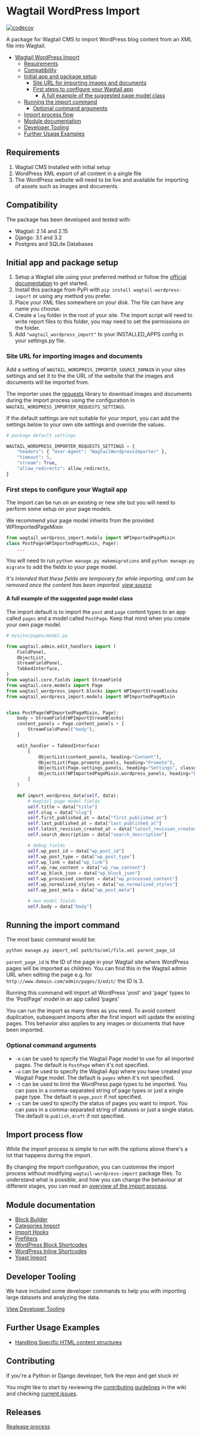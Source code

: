 # Wagtail WordPress Import

[![codecov](https://codecov.io/gh/torchbox/wagtail-wordpress-import/branch/main/graph/badge.svg?token=KFSTTxTGxZ)](https://codecov.io/gh/torchbox/wagtail-wordpress-import)

A package for Wagtail CMS to import WordPress blog content from an XML file into Wagtail.

- [Wagtail WordPress Import](#wagtail-wordpress-import)
  - [Requirements](#requirements)
  - [Compatibility](#compatibility)
  - [Initial app and package setup](#initial-app-and-package-setup)
    - [Site URL for importing images and documents](#site-url-for-importing-images-and-documents)
    - [First steps to configure your Wagtail app](#first-steps-to-configure-your-wagtail-app)
      - [A full example of the suggested page model class](#a-full-example-of-the-suggested-page-model-class)
  - [Running the import command](#running-the-import-command)
    - [Optional command arguments](#optional-command-arguments)
  - [Import process flow](#import-process-flow)
  - [Module documentation](#module-documentation)
  - [Developer Tooling](#developer-tooling)
  - [Further Usage Examples](#further-usage-examples)

## Requirements

1. Wagtail CMS Installed with initial setup
2. WordPress XML export of all content in a single file
3. The WordPress website will need to be live and available for importing of assets such as images and documents.

## Compatibility

The package has been developed and tested with:

- Wagtail: 2.14 and 2.15
- Django: 3.1 and 3.2
- Postgres and SQLite Databases

## Initial app and package setup

1. Setup a Wagtail site using your preferred method or follow the [official documentation](https://docs.wagtail.io/en/stable/getting_started/tutorial.html) to get started.
2. Install this package from PyPi with `pip install wagtail-wordpress-import`
 or using any method you prefer.
3. Place your XML files somewhere on your disk. The file can have any name you choose.
4. Create a `log` folder in the root of your site. The import script will need to write report files to this folder, you may need to set the permissions on the folder.
5. Add `"wagtail_wordpress_import"` to your INSTALLED_APPS config in your settings.py file.

### Site URL for importing images and documents

Add a setting of `WAGTAIL_WORDPRESS_IMPORTER_SOURCE_DOMAIN` in your sites settings and set it to the the URL of the website that the images and documents will be imported from.

The importer uses the [requests](https://docs.python-requests.org/en/latest/) library to download images and documents during the import process using the configuration in  `WAGTAIL_WORDPRESS_IMPORTER_REQUESTS_SETTINGS`. 

If the default settings are not suitable for your import, you can add the settings below to your own site settings and override the values.

```python
# package default settings

WAGTAIL_WORDPRESS_IMPORTER_REQUESTS_SETTINGS = {
    "headers": { "User-Agent": "WagtailWordpressImporter" },
    "timeout": 5,
    "stream": True,
    "allow_redirects": allow_redirects,
}
```

### First steps to configure your Wagtail app

The import can be run on an existing or new site but you will need to perform some setup on your page models.

We recommend your page model inherits from the provided WPImportedPageMixin

```python
from wagtail_wordpress_import.models import WPImportedPageMixin
class PostPage(WPImportedPageMixin, Page):
    ...
```

You will need to run `python manage.py makemigrations` and `python manage.py migrate` to add the fields to your page model.

*It's intended that these fields are temporary for while importing, and can be removed once the content has been imported. [view source](wagtail_wordpress_import/models.py)*

#### A full example of the suggested page model class

The import default is to import the `post` and `page` content types to an app called `pages` and a model called `PostPage`. Keep that mind when you create your own page model.

```python
# mysite/pages/model.py

from wagtail.admin.edit_handlers import (
    FieldPanel,
    ObjectList,
    StreamFieldPanel,
    TabbedInterface,
)
from wagtail.core.fields import StreamField
from wagtail.core.models import Page
from wagtail_wordpress_import.blocks import WPImportStreamBlocks
from wagtail_wordpress_import.models import WPImportedPageMixin


class PostPage(WPImportedPageMixin, Page):
    body = StreamField(WPImportStreamBlocks)
    content_panels = Page.content_panels + [
        StreamFieldPanel("body"),
    ]

    edit_handler = TabbedInterface(
        [
            ObjectList(content_panels, heading="Content"),
            ObjectList(Page.promote_panels, heading="Promote"),
            ObjectList(Page.settings_panels, heading="Settings", classname="settings"),
            ObjectList(WPImportedPageMixin.wordpress_panels, heading="Debug"),
        ]
    )

    def import_wordpress_data(self, data):
        # Wagtail page model fields
        self.title = data["title"]
        self.slug = data["slug"]
        self.first_published_at = data["first_published_at"]
        self.last_published_at = data["last_published_at"]
        self.latest_revision_created_at = data["latest_revision_created_at"]
        self.search_description = data["search_description"]

        # debug fields
        self.wp_post_id = data["wp_post_id"]
        self.wp_post_type = data["wp_post_type"]
        self.wp_link = data["wp_link"]
        self.wp_raw_content = data["wp_raw_content"]
        self.wp_block_json = data["wp_block_json"]
        self.wp_processed_content = data["wp_processed_content"]
        self.wp_normalized_styles = data["wp_normalized_styles"]
        self.wp_post_meta = data["wp_post_meta"]

        # own model fields
        self.body = data["body"]
```

## Running the import command

The most basic command would be:

```bash
python manage.py import_xml path/to/xml/file.xml parent_page_id
```

`parent_page_id` is the ID of the page in your Wagtail site where WordPress pages will be imported as children. You can find this in the Wagtail admin URL when editing the page e.g. for `http://www.domain.com/admin/pages/3/edit/` the ID is 3.

Running this command will import all WordPress 'post' and 'page' types to the 'PostPage' model in an app called 'pages'

You can run the import as many times as you need. To avoid content duplication, subsequent imports after the first import will update the existing pages. This behavior also applies to any images or documents that have been imported.

### Optional command arguments

- `-m` can be used to specify the Wagtail Page model to use for all imported pages. The default is `PostPage` when it's not specified.
- `-a` can be used to specify the Wagtail App where you have created your Wagtail Page model. The default is `pages` when it's not specified.
- `-t` can be used to limit the WordPress page types to be imported. You can pass in a comma-separated string of page types or just a single page type. The default is `page,post` if not specified.
- `-s` can be used to specify the status of pages you want to import. You can pass in a comma-separated string of statuses or just a single status. The default is `publish,draft` if not specified.

## Import process flow

While the import process is simple to run with the options above there's a lot that happens during the import.

By changing the import configuration, you can customise the import process without modifying `wagtail-wordpress-import` package files. To understand what is possible, and how you can change the behaviour at different stages, you can read an [overview of the import process](docs/import_process.md).

## Module documentation

- [Block Builder](docs/blockbuilder.md)
- [Categories Import](docs/categories.md)
- [Import Hooks](docs/import_hooks.md)
- [Prefilters](docs/prefilters.md)
- [WordPress Block Shortcodes](docs/block_shortcodes.md)
- [WordPress Inline Shortcodes](docs/inline_shortocdes.md)
- [Yoast Import](docs/yoast.md)

## Developer Tooling

We have included some developer commands to help you with importing large datasets and analyzing the data.

[View Developer Tooling](docs/tooling.md)

## Further Usage Examples

- [Handling Specific HTML content structures](docs/examples.md)

## Contributing

If you're a Python or Django developer, fork the repo and get stuck in!

You might like to start by reviewing the [contributing guidelines](https://github.com/torchbox/wagtail-wordpress-import/wiki/Contributing-to-the-package) in the wiki and checking [current issues](https://github.com/torchbox/wagtail-wordpress-import/issues).

## Releases

[Realease process](https://github.com/torchbox/wagtail-wordpress-import/wiki/Create-a-new-release)
